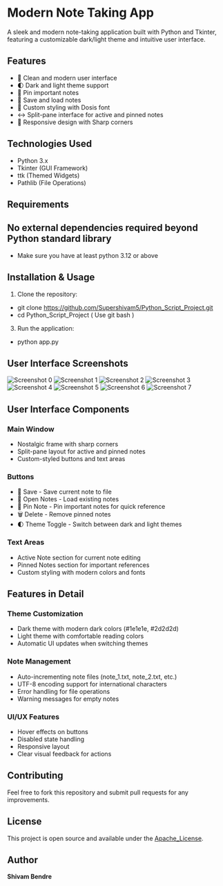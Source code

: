 
# Modern Note Taking App

A sleek and modern note-taking application built with Python and Tkinter, featuring a customizable dark/light theme and intuitive user interface.

## Features

- 📝 Clean and modern user interface
- 🌓 Dark and light theme support
- 📌 Pin important notes
- 💾 Save and load notes
- 🎨 Custom styling with Dosis font
- ↔️ Split-pane interface for active and pinned notes
- 🎯 Responsive design with Sharp corners

## Technologies Used

- Python 3.x
- Tkinter (GUI Framework)
- ttk (Themed Widgets)
- Pathlib (File Operations)

## Requirements
## No external dependencies required beyond Python standard library
- Make sure you have at least python 3.12 or above

## Installation & Usage

1. Clone the repository:
- git clone https://github.com/Supershivam5/Python_Script_Project.git
- cd Python_Script_Project ( Use git bash )

3. Run the application:
- python app.py

## User Interface Screenshots

![Screenshot 0](Screenshots/screenshot_0.png)
![Screenshot 1](Screenshots/screenshot_1.png)
![Screenshot 2](Screenshots/screenshot_2.png)
![Screenshot 3](Screenshots/screenshot_3.png)
![Screenshot 4](Screenshots/screenshot_4.png)
![Screenshot 5](Screenshots/screenshot_5.png)
![Screenshot 6](Screenshots/screenshot_6.png)
![Screenshot 7](Screenshots/screenshot_7.png)

## User Interface Components

### Main Window
- Nostalgic frame with sharp corners
- Split-pane layout for active and pinned notes
- Custom-styled buttons and text areas

### Buttons
- 💾 Save - Save current note to file
- 📂 Open Notes - Load existing notes
- 📌 Pin Note - Pin important notes for quick reference
- 🗑️ Delete - Remove pinned notes
- 🌓 Theme Toggle - Switch between dark and light themes

### Text Areas
- Active Note section for current note editing
- Pinned Notes section for important references
- Custom styling with modern colors and fonts

## Features in Detail

### Theme Customization
- Dark theme with modern dark colors (#1e1e1e, #2d2d2d)
- Light theme with comfortable reading colors
- Automatic UI updates when switching themes

### Note Management
- Auto-incrementing note files (note_1.txt, note_2.txt, etc.)
- UTF-8 encoding support for international characters
- Error handling for file operations
- Warning messages for empty notes

### UI/UX Features
- Hover effects on buttons
- Disabled state handling
- Responsive layout
- Clear visual feedback for actions

## Contributing

Feel free to fork this repository and submit pull requests for any improvements.

## License

This project is open source and available under the [Apache_License](LICENSE).

## Author
**Shivam Bendre**

